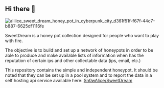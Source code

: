 ## Hi there 👋

![aliiice_sweet_dream_honey_pot_in_cyberpunk_city_d361f51f-f67f-44c7-b887-6625df1116fe](https://github.com/SweetDream-honey/.github/assets/38856824/e01bb53a-5b60-475b-bfd1-56f575d9fb96)

SweetDream is a honey pot collection designed for people who want to play with fire.

The objective is to build and set up a network of honeypots in order to be able to produce and make available lists of information when has the reputation of certain ips and other collectable data (ips, email, etc.)

This repository contains the simple and independent honeypot. It should be noted that they can be set up in a pool system and to report the data in a self hosting api service available here: [Sn0wAlice/SweetDream](https://github.com/Sn0wAlice/SweetDream)


